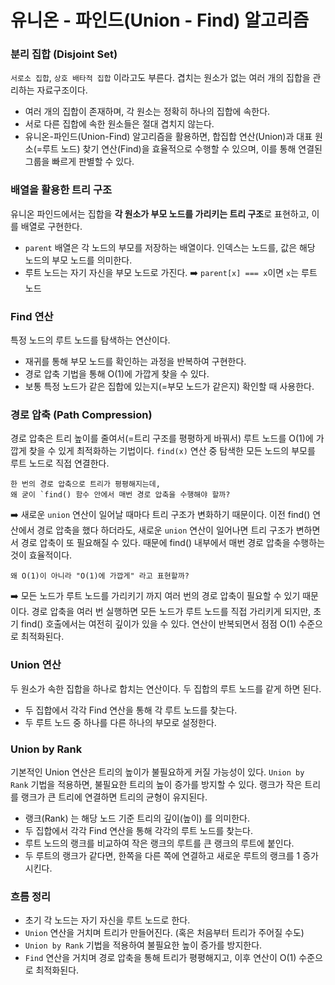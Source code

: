 # 유니온 - 파인드(Union - Find) 알고리즘

### 분리 집합 (Disjoint Set)

`서로소 집합`, `상호 배타적 집합` 이라고도 부른다.
겹치는 원소가 없는 여러 개의 집합을 관리하는 자료구조이다.

-   여러 개의 집합이 존재하며, 각 원소는 정확히 하나의 집합에 속한다.
-   서로 다른 집합에 속한 원소들은 절대 겹치지 않는다.
-   유니온-파인드(Union-Find) 알고리즘을 활용하면, 합집합 연산(Union)과 대표 원소(=루트 노드) 찾기 연산(Find)을 효율적으로 수행할 수 있으며, 이를 통해 연결된 그룹을 빠르게 판별할 수 있다.

### 배열을 활용한 트리 구조

유니온 파인드에서는 집합을 **각 원소가 부모 노드를 가리키는 트리 구조**로 표현하고, 이를 배열로 구현한다.

-   `parent` 배열은 각 노드의 부모를 저장하는 배열이다. 인덱스는 노드를, 값은 해당 노드의 부모 노드를 의미한다.
-   루트 노드는 자기 자신을 부모 노드로 가진다. ➡️ `parent[x] === x`이면 `x`는 루트 노드

### Find 연산

특정 노드의 루트 노드를 탐색하는 연산이다.

-   재귀를 통해 부모 노드를 확인하는 과정을 반복하여 구현한다.
-   경로 압축 기법을 통해 O(1)에 가깝게 찾을 수 있다.
-   보통 특정 노드가 같은 집합에 있는지(=부모 노드가 같은지) 확인할 때 사용한다.

### 경로 압축 (Path Compression)

경로 압축은 트리 높이를 줄여서(=트리 구조를 평평하게 바꿔서) 루트 노드를 O(1)에 가깝게 찾을 수 있게 최적화하는 기법이다.
`find(x)` 연산 중 탐색한 모든 노드의 부모를 루트 노드로 직접 연결한다.

    한 번의 경로 압축으로 트리가 평평해지는데,
    왜 굳이 `find() 함수 안에서 매번 경로 압축을 수행해야 할까?

➡️ 새로운 `union` 연산이 일어날 때마다 트리 구조가 변화하기 때문이다. 이전 find() 연산에서 경로 압축을 했다 하더라도, 새로운 `union` 연산이 일어나면 트리 구조가 변하면서 경로 압축이 또 필요해질 수 있다. 때문에 find() 내부에서 매번 경로 압축을 수행하는 것이 효율적이다.

    왜 O(1)이 아니라 "O(1)에 가깝게" 라고 표현할까?

➡️ 모든 노드가 루트 노드를 가리키기 까지 여러 번의 경로 압축이 필요할 수 있기 때문이다. 경로 압축을 여러 번 실행하면 모든 노드가 루트 노드를 직접 가리키게 되지만, 초기 find() 호출에서는 여전히 깊이가 있을 수 있다. 연산이 반복되면서 점점 O(1) 수준으로 최적화된다.

### Union 연산

두 원소가 속한 집합을 하나로 합치는 연산이다. 두 집합의 루트 노드를 같게 하면 된다.

-   두 집합에서 각각 Find 연산을 통해 각 루트 노드를 찾는다.
-   두 루트 노드 중 하나를 다른 하나의 부모로 설정한다.

### Union by Rank

기본적인 Union 연산은 트리의 높이가 불필요하게 커질 가능성이 있다.
`Union by Rank` 기법을 적용하면, 불필요한 트리의 높이 증가를 방지할 수 있다. 랭크가 작은 트리를 랭크가 큰 트리에 연결하면 트리의 균형이 유지된다.

-   랭크(Rank) 는 해당 노드 기준 트리의 깊이(높이) 를 의미한다.
-   두 집합에서 각각 Find 연산을 통해 각각의 루트 노드를 찾는다.
-   루트 노드의 랭크를 비교하여 작은 랭크의 루트를 큰 랭크의 루트에 붙인다.
-   두 루트의 랭크가 같다면, 한쪽을 다른 쪽에 연결하고 새로운 루트의 랭크를 1 증가시킨다.

### 흐름 정리

-   초기 각 노드는 자기 자신을 루트 노드로 한다.
-   `Union` 연산을 거치며 트리가 만들어진다. (혹은 처음부터 트리가 주어질 수도)
-   `Union by Rank` 기법을 적용하여 불필요한 높이 증가를 방지한다.
-   `Find` 연산을 거치며 경로 압축을 통해 트리가 평평해지고, 이후 연산이 O(1) 수준으로 최적화된다.
